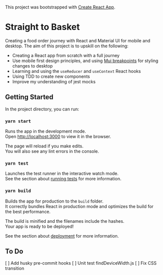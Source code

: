 This project was bootstrapped with [Create React App](https://github.com/facebook/create-react-app).

# Straight to Basket

Creating a food order journey with React and Material UI for mobile and desktop. The aim of this project is to upskill on the following:

* Creating a React app from scratch with a full journey
* Use mobile first design principles, and using [Mui breakpoints](https://material-ui.com/customization/breakpoints/) for styling changes to desktop
* Learning and using the `useReducer` and `useContext` React hooks
* Using TDD to create new components  
* Improve my understanding of jest mocks

## Getting Started

In the project directory, you can run:

### `yarn start`

Runs the app in the development mode.<br />
Open [http://localhost:3000](http://localhost:3000) to view it in the browser.

The page will reload if you make edits.<br />
You will also see any lint errors in the console.

### `yarn test`

Launches the test runner in the interactive watch mode.<br />
See the section about [running tests](https://facebook.github.io/create-react-app/docs/running-tests) for more information.

### `yarn build`

Builds the app for production to the `build` folder.<br />
It correctly bundles React in production mode and optimizes the build for the best performance.

The build is minified and the filenames include the hashes.<br />
Your app is ready to be deployed!

See the section about [deployment](https://facebook.github.io/create-react-app/docs/deployment) for more information.

## To Do

[ ] Add husky pre-commit hooks
[ ] Unit test findDeviceWidth.js
[ ] Fix CSS transition



